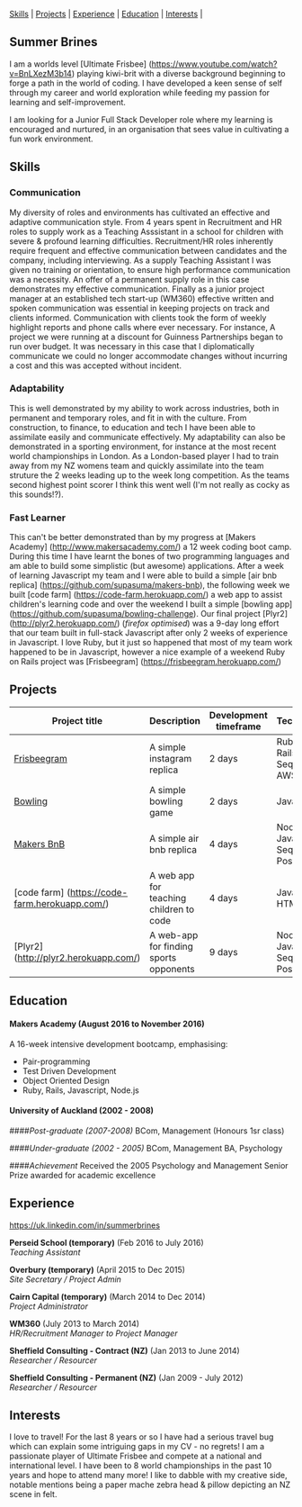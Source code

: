 [Skills](#skills) | [Projects](#projects) | [Experience](#experience) | [Education](#education) | [Interests](#interests) |

## Summer Brines

I am a worlds level [Ultimate Frisbee] (https://www.youtube.com/watch?v=BnLXezM3b14) playing kiwi-brit with a diverse background beginning to forge a path in the world of coding.  I have developed a keen sense of self through my career and world exploration while feeding my passion for learning and self-improvement. 

I am looking for a Junior Full Stack Developer role where my learning is encouraged and nurtured, in an organisation that sees value in cultivating a fun work environment. 


## Skills

### Communication

My diversity of roles and environments has cultivated an effective and adaptive communication style.  From 4 years spent in Recruitment and HR roles to supply work as a Teaching Asssistant in a school for children with severe & profound learning difficulties.  Recruitment/HR roles inherently require frequent and effective communication between candidates and the company, including interviewing.  As a supply Teaching Assistant I was given no training or orientation, to ensure high performance communication was a necessity. An offer of a permanent supply role in this case demonstrates my effective communication. Finally as a junior project manager at an established tech start-up (WM360) effective written and spoken communication was essential in keeping projects on track and clients informed.  Communication with clients took the form of weekly highlight reports and phone calls where ever necessary. For instance, A project we were running at a discount for Guinness Partnerships began to run over budget. It was necessary in this case that I diplomatically communicate we could no longer accommodate changes without incurring a cost and this was accepted without incident.     


### Adaptability

This is well demonstrated by my ability to work across industries, both in permanent and temporary roles, and fit in with the culture. From construction, to finance, to education and tech I have been able to assimilate easily and communicate effectively.  My adaptability can also be demonstrated in a sporting environment, for instance at the most recent world championships in London. As a London-based player I had to train away from my NZ womens team and quickly assimilate into the team struture the 2 weeks leading up to the week long competition.  As the teams second highest point scorer I think this went well (I'm not really as cocky as this sounds!?). 


### Fast Learner
This can't be better demonstrated than by my progress at [Makers Academy] (http://www.makersacademy.com/) a 12 week coding boot camp.  During this time I have learnt the bones of two programming languages and am able to build some simplistic (but awesome) applications. After a week of learning Javascript my team and I were able to build a simple [air bnb replica] (https://github.com/supasuma/makers-bnb), the following week we built [code farm] (https://code-farm.herokuapp.com/) a web app to assist children's learning code and over the weekend I built a simple [bowling app] (https://github.com/supasuma/bowling-challenge).  Our final project [Plyr2] (http://plyr2.herokuapp.com/) (*firefox optimised*) was a 9-day long effort that our team built in full-stack Javascript after only 2 weeks of experience in Javascript. I love Ruby, but it just so happened that most of my team work happened to be in Javascript, however a nice example of a weekend Ruby on Rails project was [Frisbeegram] (https://frisbeegram.herokuapp.com/)

## Projects

Project title  | Description  									| Development timeframe | Technologies | Testing
------------- | ------------------------------	| ------------- |------------- |---------
[Frisbeegram](https://frisbeegram.herokuapp.com/) | A simple instagram replica | 2 days | Ruby on Rails, Sequelize, AWS SDK | Capybara
[Bowling](https://github.com/supasuma/bowling-challenge) | A simple bowling game | 2 days | Javascript | Jasmine
[Makers BnB](https://github.com/supasuma/makers-bnb) | A simple air bnb replica | 4 days | NodeJS, Javascript, Sequelize, PostgreSQL| Zombie, Mocha, Chai
[code farm] (https://code-farm.herokuapp.com/) | A web app for teaching children to code | 4 days | Javascript, HTML5 | Poltergeist, PhantomJS
[Plyr2] (http://plyr2.herokuapp.com/) | A web-app for finding sports opponents | 9 days | NodeJS, Javascript, Sequelize, PostgreSQL| Zombie, Mocha,

## Education

#### Makers Academy (August 2016 to November 2016)

A 16-week intensive development bootcamp, emphasising:
- Pair-programming
- Test Driven Development
- Object Oriented Design
- Ruby, Rails, Javascript, Node.js


#### University of Auckland (2002 - 2008)
####*Post-graduate (2007-2008)*
BCom, Management (Honours 1sr class)

####*Under-graduate (2002 - 2005)*
BCom, Management
BA, Psychology

####*Achievement*
Received the 2005 Psychology and Management Senior Prize awarded for academic excellence

## Experience

<https://uk.linkedin.com/in/summerbrines>

**Perseid School (temporary)** (Feb 2016 to July 2016)    
*Teaching Assistant*  

**Overbury (temporary)** (April 2015 to Dec 2015)   
*Site Secretary / Project Admin* 

**Cairn Capital (temporary)** (March 2014 to Dec 2014)   
*Project Administrator* 

**WM360** (July 2013 to March 2014)     
*HR/Recruitment Manager to Project Manager* 

**Sheffield Consulting - Contract (NZ)** (Jan 2013 to June 2014)     
*Researcher / Resourcer* 

**Sheffield Consulting - Permanent (NZ)** (Jan 2009 - July 2012)    
*Researcher / Resourcer* 

## Interests
I love to travel!  For the last 8 years or so I have had a serious travel bug which can explain some intriguing gaps in my CV - no regrets!  I am a passionate player of Ultimate Frisbee and compete at a national and international level.  I have been to 8 world championships in the past 10 years and hope to attend many more!  I like to dabble with my creative side, notable mentions being a paper mache zebra head & pillow depicting an NZ scene in felt. 

